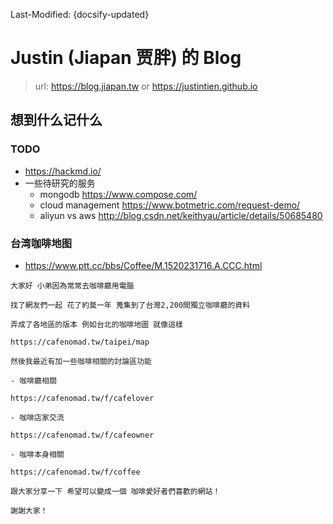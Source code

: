 <!-- layout: '' -->
<!-- title: '' -->
<!-- date: '' -->
<!-- tags: ['blog'] -->

Last-Modified: {docsify-updated}

# Justin (Jiapan 贾胖) 的 Blog

> url: https://blog.jiapan.tw
> or https://justintien.github.io

## 想到什么记什么

### TODO
- https://hackmd.io/
- 一些待研究的服务
  - mongodb https://www.compose.com/
  - cloud management https://www.botmetric.com/request-demo/
  - aliyun vs aws http://blog.csdn.net/keithyau/article/details/50685480

### 台湾咖啡地图

- https://www.ptt.cc/bbs/Coffee/M.1520231716.A.CCC.html

```text
大家好 小弟因為常常去咖啡廳用電腦

找了網友們一起 花了約莫一年 蒐集到了台灣2,200間獨立咖啡廳的資料

弄成了各地區的版本 例如台北的咖啡地圖 就像這樣

https://cafenomad.tw/taipei/map

然後我最近有加一些咖啡相關的討論區功能

- 咖啡廳相關

https://cafenomad.tw/f/cafelover

- 咖啡店家交流

https://cafenomad.tw/f/cafeowner

- 咖啡本身相關

https://cafenomad.tw/f/coffee

跟大家分享一下 希望可以變成一個 咖啡愛好者們喜歡的網站！

謝謝大家！
```


[receive-sms]:https://receive-sms.com/
[receivefreesms]:http://receivefreesms.com/
[Receive SMS Online]:https://www.receivesmsonline.net/
[Free Online Phone]:https://www.freeonlinephone.org/
[Receive SMS Online]:http://receive-sms-online.com/
[Sellaite SMS Receiver]:http://sms.sellaite.com/
[Receive SMS Online for Free]:http://hs3x.com/

[github - fork 最多的项目]:https://github.com/search?o=desc&q=stars:%3E1&s=forks&type=Repositories
[github - star 最多的项目]:https://github.com/search?q=stars:%3E1&s=stars&type=Repositories
[github - ranking]:https://microzz.com/github-ranking/
[github - 中国排行榜]:http://githubrank.com/
[github - 相关排行榜连结]:https://www.diycode.cc/topics/44